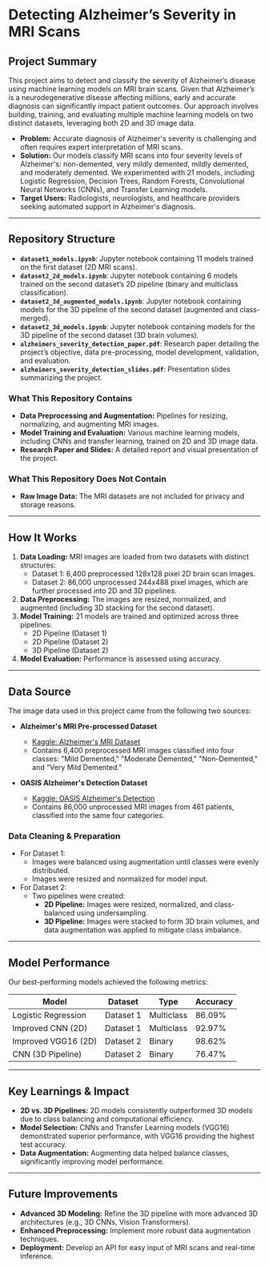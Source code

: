 # Detecting Alzheimer’s Severity in MRI Scans

## Project Summary
This project aims to detect and classify the severity of Alzheimer’s disease using machine learning models on MRI brain scans. Given that Alzheimer’s is a neurodegenerative disease affecting millions, early and accurate diagnosis can significantly impact patient outcomes. Our approach involves building, training, and evaluating multiple machine learning models on two distinct datasets, leveraging both 2D and 3D image data.

- **Problem:** Accurate diagnosis of Alzheimer's severity is challenging and often requires expert interpretation of MRI scans.
- **Solution:** Our models classify MRI scans into four severity levels of Alzheimer's: non-demented, very mildly demented, mildly demented, and moderately demented. We experimented with 21 models, including Logistic Regression, Decision Trees, Random Forests, Convolutional Neural Networks (CNNs), and Transfer Learning models.
- **Target Users:** Radiologists, neurologists, and healthcare providers seeking automated support in Alzheimer's diagnosis.

---

## Repository Structure

- **`dataset1_models.ipynb`**: Jupyter notebook containing 11 models trained on the first dataset (2D MRI scans).
- **`dataset2_2d_models.ipynb`**: Jupyter notebook containing 6 models trained on the second dataset’s 2D pipeline (binary and multiclass classification).
- **`dataset2_3d_augmented_models.ipynb`**: Jupyter notebook containing models for the 3D pipeline of the second dataset (augmented and class-merged).
- **`dataset2_3d_models.ipynb`**: Jupyter notebook containing models for the 3D pipeline of the second dataset (3D brain volumes).
- **`alzheimers_severity_detection_paper.pdf`**: Research paper detailing the project’s objective, data pre-processing, model development, validation, and evaluation.
- **`alzheimers_severity_detection_slides.pdf`**: Presentation slides summarizing the project.

### What This Repository Contains
- **Data Preprocessing and Augmentation:** Pipelines for resizing, normalizing, and augmenting MRI images.
- **Model Training and Evaluation:** Various machine learning models, including CNNs and transfer learning, trained on 2D and 3D image data.
- **Research Paper and Slides:** A detailed report and visual presentation of the project.

### What This Repository Does Not Contain
- **Raw Image Data:** The MRI datasets are not included for privacy and storage reasons.

---

## How It Works
1. **Data Loading:** MRI images are loaded from two datasets with distinct structures:
   - Dataset 1: 6,400 preprocessed 128x128 pixel 2D brain scan images.
   - Dataset 2: 86,000 unprocessed 244x488 pixel images, which are further processed into 2D and 3D pipelines.
2. **Data Preprocessing:** The images are resized, normalized, and augmented (including 3D stacking for the second dataset).
3. **Model Training:** 21 models are trained and optimized across three pipelines:
   - 2D Pipeline (Dataset 1)
   - 2D Pipeline (Dataset 2)
   - 3D Pipeline (Dataset 2)
4. **Model Evaluation:** Performance is assessed using accuracy.
   
---

## Data Source

The image data used in this project came from the following two sources:

- **Alzheimer's MRI Pre-processed Dataset**  
  - [Kaggle: Alzheimer's MRI Dataset](https://www.kaggle.com/datasets/sachinkumar413/alzheimer-mri-dataset)  
  - Contains 6,400 preprocessed MRI images classified into four classes: "Mild Demented," "Moderate Demented," "Non-Demented," and "Very Mild Demented."

- **OASIS Alzheimer's Detection Dataset**  
  - [Kaggle: OASIS Alzheimer's Detection](https://www.kaggle.com/datasets/ninadaithal/imagesoasis)  
  - Contains 86,000 unprocessed MRI images from 461 patients, classified into the same four categories.

### Data Cleaning & Preparation
- For Dataset 1:
  - Images were balanced using augmentation until classes were evenly distributed.
  - Images were resized and normalized for model input.
- For Dataset 2:
  - Two pipelines were created:
    - **2D Pipeline:** Images were resized, normalized, and class-balanced using undersampling.
    - **3D Pipeline:** Images were stacked to form 3D brain volumes, and data augmentation was applied to mitigate class imbalance.

---

## Model Performance
Our best-performing models achieved the following metrics:

| Model                    | Dataset | Type         | Accuracy |
|--------------------------|----------|---------------|-----------|
| Logistic Regression       | Dataset 1 | Multiclass    | 86.09%   
| Improved CNN (2D)         | Dataset 1 | Multiclass    | 92.97%   
| Improved VGG16 (2D)       | Dataset 2 | Binary        | 98.62%   
| CNN (3D Pipeline)         | Dataset 2 | Binary        | 76.47%    

---

## Key Learnings & Impact
- **2D vs. 3D Pipelines:** 2D models consistently outperformed 3D models due to class balancing and computational efficiency.
- **Model Selection:** CNNs and Transfer Learning models (VGG16) demonstrated superior performance, with VGG16 providing the highest test accuracy.
- **Data Augmentation:** Augmenting data helped balance classes, significantly improving model performance.

---

## Future Improvements
- **Advanced 3D Modeling:** Refine the 3D pipeline with more advanced 3D architectures (e.g., 3D CNNs, Vision Transformers).
- **Enhanced Preprocessing:** Implement more robust data augmentation techniques.
- **Deployment:** Develop an API for easy input of MRI scans and real-time inference.

